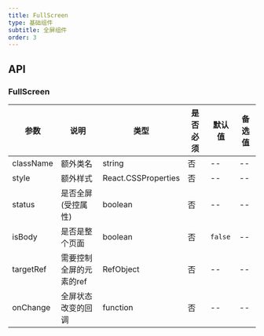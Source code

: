 ```yaml
---
title: FullScreen
type: 基础组件
subtitle: 全屏组件
order: 3
---
```


## API

### FullScreen

| 参数         |   说明       | 类型     | 是否必须     | 默认值      |   备选值    |
| ----------- | ----------- | -------- | ---------- | ---------- | ---------- |
| className   | 额外类名      | string   |  否        |     --     |     --     |
| style       | 额外样式      | React.CSSProperties   |  否        |     --     |     --     |
| status      | 是否全屏(受控属性) | boolean   |  否        |   -- |     --     |
| isBody      | 是否是整个页面 | boolean   |  否        |   `false` |     --     |
| targetRef   | 需要控制全屏的元素的ref | RefObject<Element>   |  否        |   -- |     --     |
| onChange   | 全屏状态改变的回调 | function   |  否        |   -- |     --     |
